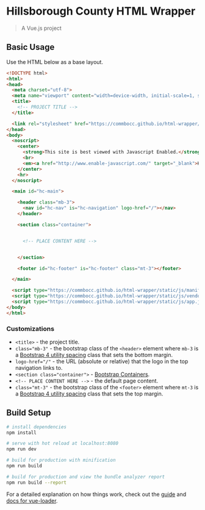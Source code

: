 # Hillsborough County HTML Wrapper

> A Vue.js project

## Basic Usage

Use the HTML below as a base layout.

```html
<!DOCTYPE html>
<html>
<head>
  <meta charset="utf-8">
  <meta name="viewport" content="width=device-width, initial-scale=1, shrink-to-fit=no">
  <title>
    <!-- PROJECT TITLE -->
  </title>

  <link rel="stylesheet" href="https://commbocc.github.io/html-wrapper/static/css/app.css">
</head>
<body>
  <noscript>
    <center>
      <strong>This site is best viewed with Javascript Enabled.</strong>
      <br>
      <em><a href="http://www.enable-javascript.com/" target="_blank">How to enable JavaScript in your browser.</a></em>
    </center>
    <hr>
  </noscript>

  <main id="hc-main">

    <header class="mb-3">
      <nav id="hc-nav" is="hc-navigation" logo-href="/"></nav>
    </header>

    <section class="container">


      <!-- PLACE CONTENT HERE -->


    </section>

    <footer id="hc-footer" is="hc-footer" class="mt-3"></footer>

  </main>

  <script type="https://commbocc.github.io/html-wrapper/static/js/manifest.js"></script>
  <script type="https://commbocc.github.io/html-wrapper/static/js/vendor.js"></script>
  <script type="https://commbocc.github.io/html-wrapper/static/js/app.js"></script>
</body>
</html>
```

### Customizations

* `<title>` - the project title.
* `class="mb-3"` - the bootstrap class of the `<header>` element where `mb-3` is a [Bootstrap 4 utility spacing](http://getbootstrap.com/docs/4.0/utilities/spacing/#notation) class that sets the bottom margin.
* `logo-href="/"` - the URL (absolute or relative) that the logo in the top navigation links to.
* `<section class="container">` - [Bootstrap Containers](https://getbootstrap.com/docs/4.0/layout/overview/#containers).
* `<!-- PLACE CONTENT HERE -->` - the default page content.
* `class="mt-3"` - the bootstrap class of the `<footer>` element where `mt-3` is a [Bootstrap 4 utility spacing](http://getbootstrap.com/docs/4.0/utilities/spacing/#notation) class that sets the top margin.

## Build Setup

``` bash
# install dependencies
npm install

# serve with hot reload at localhost:8080
npm run dev

# build for production with minification
npm run build

# build for production and view the bundle analyzer report
npm run build --report
```

For a detailed explanation on how things work, check out the [guide](http://vuejs-templates.github.io/webpack/) and [docs for vue-loader](http://vuejs.github.io/vue-loader).
